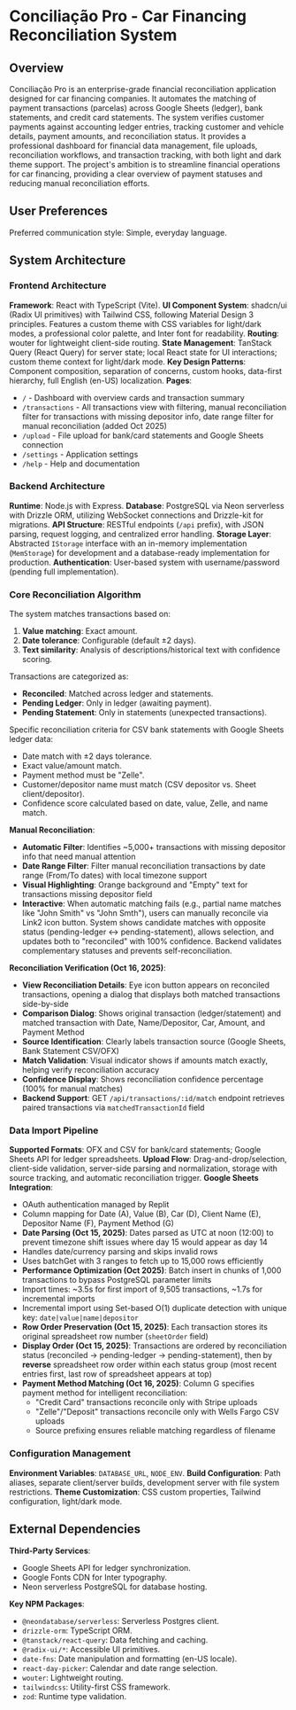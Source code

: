 # Conciliação Pro - Car Financing Reconciliation System

## Overview

Conciliação Pro is an enterprise-grade financial reconciliation application designed for car financing companies. It automates the matching of payment transactions (parcelas) across Google Sheets (ledger), bank statements, and credit card statements. The system verifies customer payments against accounting ledger entries, tracking customer and vehicle details, payment amounts, and reconciliation status. It provides a professional dashboard for financial data management, file uploads, reconciliation workflows, and transaction tracking, with both light and dark theme support. The project's ambition is to streamline financial operations for car financing, providing a clear overview of payment statuses and reducing manual reconciliation efforts.

## User Preferences

Preferred communication style: Simple, everyday language.

## System Architecture

### Frontend Architecture

**Framework**: React with TypeScript (Vite).
**UI Component System**: shadcn/ui (Radix UI primitives) with Tailwind CSS, following Material Design 3 principles. Features a custom theme with CSS variables for light/dark modes, a professional color palette, and Inter font for readability.
**Routing**: wouter for lightweight client-side routing.
**State Management**: TanStack Query (React Query) for server state; local React state for UI interactions; custom theme context for light/dark mode.
**Key Design Patterns**: Component composition, separation of concerns, custom hooks, data-first hierarchy, full English (en-US) localization.
**Pages**: 
- `/` - Dashboard with overview cards and transaction summary
- `/transactions` - All transactions view with filtering, manual reconciliation filter for transactions with missing depositor info, date range filter for manual reconciliation (added Oct 2025)
- `/upload` - File upload for bank/card statements and Google Sheets connection
- `/settings` - Application settings
- `/help` - Help and documentation

### Backend Architecture

**Runtime**: Node.js with Express.
**Database**: PostgreSQL via Neon serverless with Drizzle ORM, utilizing WebSocket connections and Drizzle-kit for migrations.
**API Structure**: RESTful endpoints (`/api` prefix), with JSON parsing, request logging, and centralized error handling.
**Storage Layer**: Abstracted `IStorage` interface with an in-memory implementation (`MemStorage`) for development and a database-ready implementation for production.
**Authentication**: User-based system with username/password (pending full implementation).

### Core Reconciliation Algorithm

The system matches transactions based on:
1.  **Value matching**: Exact amount.
2.  **Date tolerance**: Configurable (default ±2 days).
3.  **Text similarity**: Analysis of descriptions/historical text with confidence scoring.

Transactions are categorized as:
-   **Reconciled**: Matched across ledger and statements.
-   **Pending Ledger**: Only in ledger (awaiting payment).
-   **Pending Statement**: Only in statements (unexpected transactions).

Specific reconciliation criteria for CSV bank statements with Google Sheets ledger data:
-   Date match with ±2 days tolerance.
-   Exact value/amount match.
-   Payment method must be "Zelle".
-   Customer/depositor name must match (CSV depositor vs. Sheet client/depositor).
-   Confidence score calculated based on date, value, Zelle, and name match.

**Manual Reconciliation**: 
- **Automatic Filter**: Identifies ~5,000+ transactions with missing depositor info that need manual attention
- **Date Range Filter**: Filter manual reconciliation transactions by date range (From/To dates) with local timezone support
- **Visual Highlighting**: Orange background and "Empty" text for transactions missing depositor field
- **Interactive**: When automatic matching fails (e.g., partial name matches like "John Smith" vs "John Smth"), users can manually reconcile via Link2 icon button. System shows candidate matches with opposite status (pending-ledger ↔ pending-statement), allows selection, and updates both to "reconciled" with 100% confidence. Backend validates complementary statuses and prevents self-reconciliation.

**Reconciliation Verification (Oct 16, 2025)**:
- **View Reconciliation Details**: Eye icon button appears on reconciled transactions, opening a dialog that displays both matched transactions side-by-side
- **Comparison Dialog**: Shows original transaction (ledger/statement) and matched transaction with Date, Name/Depositor, Car, Amount, and Payment Method
- **Source Identification**: Clearly labels transaction source (Google Sheets, Bank Statement CSV/OFX)
- **Match Validation**: Visual indicator shows if amounts match exactly, helping verify reconciliation accuracy
- **Confidence Display**: Shows reconciliation confidence percentage (100% for manual matches)
- **Backend Support**: GET `/api/transactions/:id/match` endpoint retrieves paired transactions via `matchedTransactionId` field

### Data Import Pipeline

**Supported Formats**: OFX and CSV for bank/card statements; Google Sheets API for ledger spreadsheets.
**Upload Flow**: Drag-and-drop/selection, client-side validation, server-side parsing and normalization, storage with source tracking, and automatic reconciliation trigger.
**Google Sheets Integration**: 
- OAuth authentication managed by Replit
- Column mapping for Date (A), Value (B), Car (D), Client Name (E), Depositor Name (F), Payment Method (G)
- **Date Parsing (Oct 15, 2025)**: Dates parsed as UTC at noon (12:00) to prevent timezone shift issues where day 15 would appear as day 14
- Handles date/currency parsing and skips invalid rows
- Uses batchGet with 3 ranges to fetch up to 15,000 rows efficiently
- **Performance Optimization (Oct 2025)**: Batch insert in chunks of 1,000 transactions to bypass PostgreSQL parameter limits
- Import times: ~3.5s for first import of 9,505 transactions, ~1.7s for incremental imports
- Incremental import using Set-based O(1) duplicate detection with unique key: `date|value|name|depositor`
- **Row Order Preservation (Oct 15, 2025)**: Each transaction stores its original spreadsheet row number (`sheetOrder` field)
- **Display Order (Oct 15, 2025)**: Transactions are ordered by reconciliation status (reconciled → pending-ledger → pending-statement), then by **reverse** spreadsheet row order within each status group (most recent entries first, last row of spreadsheet appears at top)
- **Payment Method Matching (Oct 16, 2025)**: Column G specifies payment method for intelligent reconciliation:
  - "Credit Card" transactions reconcile only with Stripe uploads
  - "Zelle"/"Deposit" transactions reconcile only with Wells Fargo CSV uploads
  - Source prefixing ensures reliable matching regardless of filename

### Configuration Management

**Environment Variables**: `DATABASE_URL`, `NODE_ENV`.
**Build Configuration**: Path aliases, separate client/server builds, development server with file system restrictions.
**Theme Customization**: CSS custom properties, Tailwind configuration, light/dark mode.

## External Dependencies

**Third-Party Services**:
-   Google Sheets API for ledger synchronization.
-   Google Fonts CDN for Inter typography.
-   Neon serverless PostgreSQL for database hosting.

**Key NPM Packages**:
-   `@neondatabase/serverless`: Serverless Postgres client.
-   `drizzle-orm`: TypeScript ORM.
-   `@tanstack/react-query`: Data fetching and caching.
-   `@radix-ui/*`: Accessible UI primitives.
-   `date-fns`: Date manipulation and formatting (en-US locale).
-   `react-day-picker`: Calendar and date range selection.
-   `wouter`: Lightweight routing.
-   `tailwindcss`: Utility-first CSS framework.
-   `zod`: Runtime type validation.